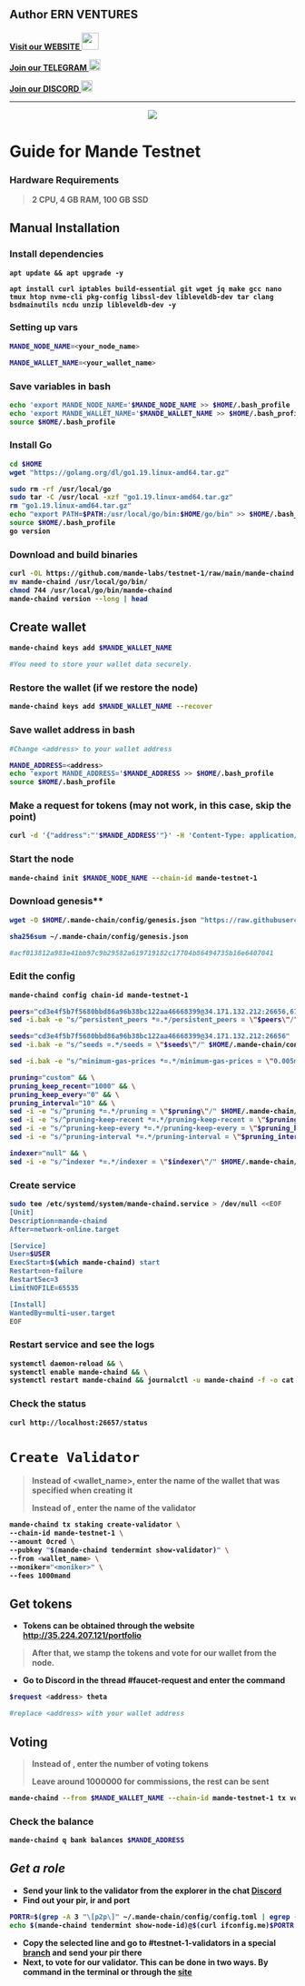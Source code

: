 ## <strong><p style="font-size:20px" align="left"> Author ERN VENTURES
<strong><p style="font-size:14px" align="left">
<a href="https://ernventures.com/" target="_blank">Visit our WEBSITE <img src="https://raw.githubusercontent.com/stasiaantonova/ERN/main/6.png" width="30"/></a></p></strong>
<strong><p style="font-size:14px" align="left">
<a href="https://t.me/ernventuresglobal" target="_blank">Join our TELEGRAM <img src="https://user-images.githubusercontent.com/50621007/183283867-56b4d69f-bc6e-4939-b00a-72aa019d1aea.png" width="20"/></a></p></strong>
<strong><p style="font-size:14px" align="left">
<a href="https://discord.gg/8htnaeTx" target="_blank">Join our DISCORD <img src="https://user-images.githubusercontent.com/50621007/176236430-53b0f4de-41ff-41f7-92a1-4233890a90c8.png" width="20"/></a></p></strong>
<hr>

<p align="center">
  <img src="https://raw.githubusercontent.com/stasiaantonova/ERN/main/img/beced7f6-8f69-4767-b520-1dda5b7460e6.png">
</p> 

# **Guide for Mande Testnet**

### Hardware Requirements
>2 CPU, 4 GB RAM, 100 GB SSD</p>

## **Manual Installation**
### **Install dependencies**
```
apt update && apt upgrade -y

apt install curl iptables build-essential git wget jq make gcc nano tmux htop nvme-cli pkg-config libssl-dev libleveldb-dev tar clang bsdmainutils ncdu unzip libleveldb-dev -y
```
### **Setting up vars**
 ```sh
 MANDE_NODE_NAME=<your_node_name>

 MANDE_WALLET_NAME=<your_wallet_name>
 ```
### **Save variables in bash**
 ```sh
echo 'export MANDE_NODE_NAME='$MANDE_NODE_NAME >> $HOME/.bash_profile
echo 'export MANDE_WALLET_NAME='$MANDE_WALLET_NAME >> $HOME/.bash_profile
source $HOME/.bash_profile
```
### **Install Go**
 ```sh
cd $HOME
wget "https://golang.org/dl/go1.19.linux-amd64.tar.gz"

sudo rm -rf /usr/local/go
sudo tar -C /usr/local -xzf "go1.19.linux-amd64.tar.gz"
rm "go1.19.linux-amd64.tar.gz"
echo "export PATH=$PATH:/usr/local/go/bin:$HOME/go/bin" >> $HOME/.bash_profile
source $HOME/.bash_profile
go version
```
### **Download and build binaries**
 ```sh
curl -OL https://github.com/mande-labs/testnet-1/raw/main/mande-chaind
mv mande-chaind /usr/local/go/bin/
chmod 744 /usr/local/go/bin/mande-chaind
mande-chaind version --long | head
```
## **Create wallet**
 ```sh
 mande-chaind keys add $MANDE_WALLET_NAME

 #You need to store your wallet data securely.
 ```
### **Restore the wallet (if we restore the node)**
 ```sh
 mande-chaind keys add $MANDE_WALLET_NAME --recover
 ```
### **Save wallet address in bash**
 ```sh
#Change <address> to your wallet address

MANDE_ADDRESS=<address>
echo 'export MANDE_ADDRESS='$MANDE_ADDRESS >> $HOME/.bash_profile
source $HOME/.bash_profile
```
### **Make a request for tokens (may not work, in this case, skip the point)**
 ```sh
curl -d '{"address":"'$MANDE_ADDRESS'"}' -H 'Content-Type: application/json' http://35.224.207.121:8080/request
```
### **Start the node**
 ```sh
mande-chaind init $MANDE_NODE_NAME --chain-id mande-testnet-1
```
### **Download genesis****
 ```sh
 wget -O $HOME/.mande-chain/config/genesis.json "https://raw.githubusercontent.com/mande-labs/testnet-1/main/genesis.json"

 sha256sum ~/.mande-chain/config/genesis.json

 #acf013812a983e41bb97c9b29582a619719182c17704b86494735b16e6407041
 ```
### **Edit the config**
 ```sh
mande-chaind config chain-id mande-testnet-1

peers="cd3e4f5b7f5680bbd86a96b38bc122aa46668399@34.171.132.212:26656,6780b2648bd2eb6adca2ca92a03a25b216d4f36b@34.170.16.69:26656,a3e3e20528604b26b792055be84e3fd4de70533b@38.242.199.93:24656"
sed -i.bak -e "s/^persistent_peers *=.*/persistent_peers = \"$peers\"/" $HOME/.mande-chain/config/config.toml

seeds="cd3e4f5b7f5680bbd86a96b38bc122aa46668399@34.171.132.212:26656"
sed -i.bak -e "s/^seeds =.*/seeds = \"$seeds\"/" $HOME/.mande-chain/config/config.toml

sed -i.bak -e "s/^minimum-gas-prices *=.*/minimum-gas-prices = \"0.005mand\"/;" ~/.mande-chain/config/app.toml

pruning="custom" && \
pruning_keep_recent="1000" && \
pruning_keep_every="0" && \
pruning_interval="10" && \
sed -i -e "s/^pruning *=.*/pruning = \"$pruning\"/" $HOME/.mande-chain/config/app.toml && \
sed -i -e "s/^pruning-keep-recent *=.*/pruning-keep-recent = \"$pruning_keep_recent\"/" $HOME/.mande-chain/config/app.toml && \
sed -i -e "s/^pruning-keep-every *=.*/pruning-keep-every = \"$pruning_keep_every\"/" $HOME/.mande-chain/config/app.toml && \
sed -i -e "s/^pruning-interval *=.*/pruning-interval = \"$pruning_interval\"/" $HOME/.mande-chain/config/app.toml

indexer="null" && \
sed -i -e "s/^indexer *=.*/indexer = \"$indexer\"/" $HOME/.mande-chain/config/config.toml
```
### **Create service**
 ```sh
 sudo tee /etc/systemd/system/mande-chaind.service > /dev/null <<EOF
[Unit]
Description=mande-chaind
After=network-online.target

[Service]
User=$USER
ExecStart=$(which mande-chaind) start
Restart=on-failure
RestartSec=3
LimitNOFILE=65535

[Install]
WantedBy=multi-user.target
EOF
```
### **Restart service and see the logs**
 ```sh
 systemctl daemon-reload && \
systemctl enable mande-chaind && \
systemctl restart mande-chaind && journalctl -u mande-chaind -f -o cat
```
### **Check the status**
 ```sh
curl http://localhost:26657/status
```

# `Create Validator`

>Instead of <wallet_name>, enter the name of the wallet that was specified when creating it</p>
>Instead of <moniker>, enter the name of the validator
```sh
mande-chaind tx staking create-validator \
--chain-id mande-testnet-1 \
--amount 0cred \
--pubkey "$(mande-chaind tendermint show-validator)" \
--from <wallet_name> \
--moniker="<moniker>" \
--fees 1000mand
```
## **Get tokens**
+ Tokens can be obtained through the website http://35.224.207.121/portfolio
> After that, we stamp the tokens and vote for our wallet from the node.
+ Go to Discord in the thread #faucet-request and enter the command
 ```sh
$request <address> theta

#replace <address> with your wallet address
```
## Voting
> Instead of <sum>, enter the number of voting tokens</p>
> Leave around 1000000 for commissions, the rest can be sent
```sh
mande-chaind --from $MANDE_WALLET_NAME --chain-id mande-testnet-1 tx voting create-vote $MANDE_ADDRESS <sum> 1 --fees 1000mand
```
### **Check the balance**
```sh
mande-chaind q bank balances $MANDE_ADDRESS
```
## ***Get a role***
+ Send your link to the validator from the explorer in the chat [Discord](https://discord.com/channels/953348696098103366/1031576792697405501)
+  Find out your pir, ir and port
```sh
PORTR=$(grep -A 3 "\[p2p\]" ~/.mande-chain/config/config.toml | egrep -o ":[0-9]+") && \
echo $(mande-chaind tendermint show-node-id)@$(curl ifconfig.me)$PORTR
```
+ Copy the selected line and go to #testnet-1-validators in a special [branch](https://discord.com/channels/953348696098103366/1030760553683099648) and send your pir there
+ Next, to vote for our validator. This can be done in two ways. By command in the terminal or through the [site](http://35.224.207.121/portfolio)
